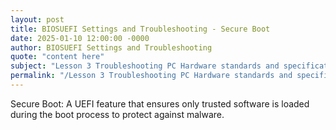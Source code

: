 ```yaml
---
layout: post
title: BIOSUEFI Settings and Troubleshooting - Secure Boot
date: 2025-01-10 12:00:00 -0000
author: BIOSUEFI Settings and Troubleshooting
quote: "content here"
subject: "Lesson 3 Troubleshooting PC Hardware standards and specifications"
permalink: "/Lesson 3 Troubleshooting PC Hardware standards and specifications/BIOSUEFI Settings and Troubleshooting/BIOSUEFI Settings and Troubleshooting - Secure Boot"
---
```


Secure Boot: A UEFI feature that ensures only trusted software is loaded during the boot process to protect against malware.
